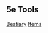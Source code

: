 ## 5e Tools
[Bestiary](https://5egmegaanon.github.io/5etools/bestiary.html)
[Items](https://5egmegaanon.github.io/5etools/items.html)
